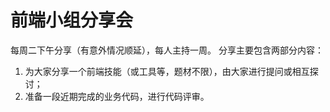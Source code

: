 # 前端小组分享会


每周二下午分享（有意外情况顺延），每人主持一周。
分享主要包含两部分内容：
1. 为大家分享一个前端技能（或工具等，题材不限），由大家进行提问或相互探讨；
2. 准备一段近期完成的业务代码，进行代码评审。
